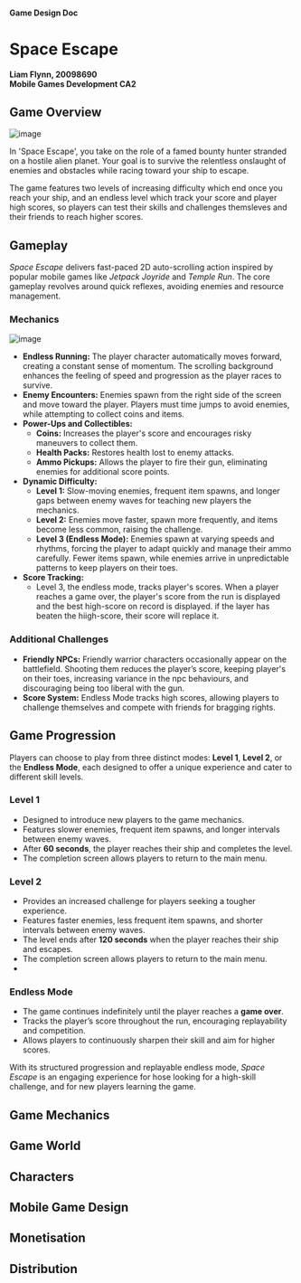 
#### Game Design Doc

# Space Escape  
**Liam Flynn, 20098690**  
**Mobile Games Development CA2**

## Game Overview
![image](https://github.com/user-attachments/assets/2550c840-f73d-4b3b-a34d-82e009af45b4)

In 'Space Escape', you take on the role of a famed bounty hunter stranded on a hostile alien planet. 
Your goal is to survive the relentless onslaught of enemies and obstacles while racing toward your ship to escape.

The game features two levels of increasing difficulty which end once you reach your ship, and an endless level which track your score and player high scores, so players can test their skills and challenges themsleves and their friends to reach higher scores.

## Gameplay  

*Space Escape* delivers fast-paced 2D auto-scrolling action inspired by popular mobile games like *Jetpack Joyride* and *Temple Run*. The core gameplay revolves around quick reflexes, avoiding enemies and resource management.  

### Mechanics  
![image](https://github.com/user-attachments/assets/0a71e99b-ad78-4085-97ad-7ed90745156a)

- **Endless Running:** The player character automatically moves forward, creating a constant sense of momentum. The scrolling background enhances the feeling of speed and progression as the player races to survive.  
- **Enemy Encounters:** Enemies spawn from the right side of the screen and move toward the player. Players must time jumps to avoid enemies, while attempting to collect coins and items.
- **Power-Ups and Collectibles:**  
  - **Coins:** Increases the player's score and encourages risky maneuvers to collect them.  
  - **Health Packs:** Restores health lost to enemy attacks.  
  - **Ammo Pickups:** Allows the player to fire their gun, eliminating enemies for additional score points.  
- **Dynamic Difficulty:**  
  - **Level 1:** Slow-moving enemies, frequent item spawns, and longer gaps between enemy waves for teaching new players the mechanics.  
  - **Level 2:** Enemies move faster, spawn more frequently, and items become less common, raising the challenge.  
  - **Level 3 (Endless Mode):** Enemies spawn at varying speeds and rhythms, forcing the player to adapt quickly and manage their ammo carefully. Fewer items spawn, while enemies arrive in unpredictable patterns to keep players on their toes.
- **Score Tracking:**  
  - Level 3, the endless mode, tracks player's scores. When a player reaches a game over, the player's score from the run is displayed and the best high-score on record is displayed. if the layer has beaten the hiigh-score, their score will replace it.

### Additional Challenges  
- **Friendly NPCs:** Friendly warrior characters occasionally appear on the battlefield. Shooting them reduces the player’s score, keeping player's on their toes, increasing variance in the npc behaviours, and discouraging being too liberal with the gun.  
- **Score System:** Endless Mode tracks high scores, allowing players to challenge themselves and compete with friends for bragging rights.  

## Game Progression  

Players can choose to play from three distinct modes: **Level 1**, **Level 2**, or the **Endless Mode**, each designed to offer a unique experience and cater to different skill levels.  

### Level 1  
- Designed to introduce new players to the game mechanics.  
- Features slower enemies, frequent item spawns, and longer intervals between enemy waves.  
- After **60 seconds**, the player reaches their ship and completes the level.  
- The completion screen allows players to return to the main menu.  

### Level 2  
- Provides an increased challenge for players seeking a tougher experience.  
- Features faster enemies, less frequent item spawns, and shorter intervals between enemy waves.  
- The level ends after **120 seconds** when the player reaches their ship and escapes.  
- The completion screen allows players to return to the main menu.
- 
### Endless Mode  
- The game continues indefinitely until the player reaches a **game over**.  
- Tracks the player’s score throughout the run, encouraging replayability and competition.  
- Allows players to continuously sharpen their skill and aim for higher scores.

With its structured progression and replayable endless mode, *Space Escape* is an engaging experience for hose looking for a high-skill challenge, and for new players learning the game.  

## Game Mechanics


## Game World


## Characters


## Mobile Game Design


## Monetisation


## Distribution

